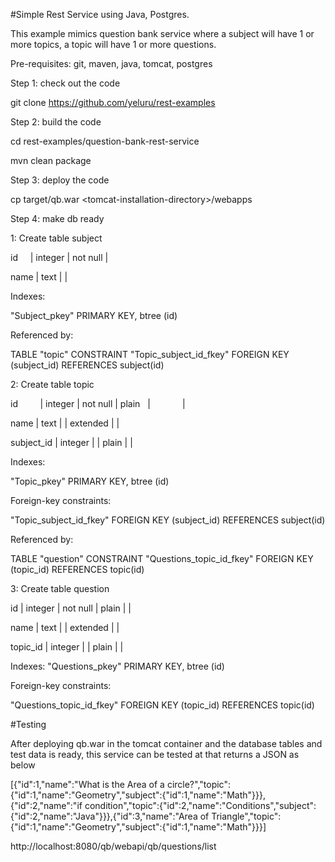 #Simple Rest Service using Java, Postgres. 

This example mimics question bank service where a subject will have 1 or more topics, a topic will have 1 or more questions.

Pre-requisites: git, maven, java, tomcat, postgres

Step 1: check out the code

git clone https://github.com/yeluru/rest-examples

Step 2: build the code

cd rest-examples/question-bank-rest-service

mvn clean package

Step 3: deploy the code

cp target/qb.war &lt;tomcat-installation-directory&gt;/webapps

Step 4: make db ready

1: Create table subject

id     | integer | not null  | 

name   | text    |           |

Indexes:

"Subject_pkey" PRIMARY KEY, btree (id)

Referenced by:

TABLE "topic" CONSTRAINT "Topic_subject_id_fkey" FOREIGN KEY (subject_id) REFERENCES subject(id)

2: Create table topic

id         | integer | not null  | plain    |              | 

name       | text    |           | extended |              | 

subject_id | integer |           | plain    |              | 

Indexes:

"Topic_pkey" PRIMARY KEY, btree (id)

Foreign-key constraints:

"Topic_subject_id_fkey" FOREIGN KEY (subject_id) REFERENCES subject(id)

Referenced by:

TABLE "question" CONSTRAINT "Questions_topic_id_fkey" FOREIGN KEY (topic_id) REFERENCES topic(id)

3: Create table question
 
 id       | integer | not null  | plain    |              | 
 
 name     | text    |           | extended |              | 
 
 topic_id | integer |           | plain    |              | 

Indexes:
    "Questions_pkey" PRIMARY KEY, btree (id)

Foreign-key constraints:

"Questions_topic_id_fkey" FOREIGN KEY (topic_id) REFERENCES topic(id)

#Testing

After deploying qb.war in the tomcat container and the database tables and test data is ready, this service can be tested at that returns a JSON as below

[{"id":1,"name":"What is the Area of a circle?","topic":{"id":1,"name":"Geometry","subject":{"id":1,"name":"Math"}}},{"id":2,"name":"if condition","topic":{"id":2,"name":"Conditions","subject":{"id":2,"name":"Java"}}},{"id":3,"name":"Area of Triangle","topic":{"id":1,"name":"Geometry","subject":{"id":1,"name":"Math"}}}]

http://localhost:8080/qb/webapi/qb/questions/list
